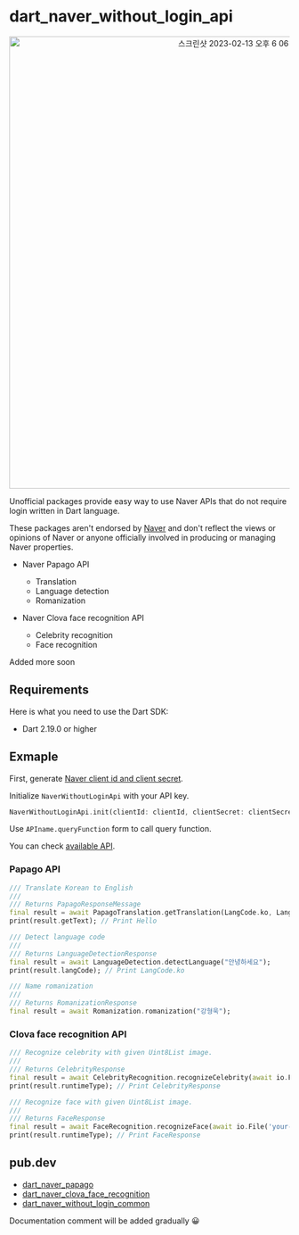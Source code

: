 # dart_naver_without_login_api

<p align="center">
<img width="811" alt="스크린샷 2023-02-13 오후 6 06 30" src="https://user-images.githubusercontent.com/76432686/218416118-ac60bfbf-264d-4fce-9277-209dfcd8ecaf.png">
</p>


Unofficial packages provide easy way to use Naver APIs that do not require login written in Dart language.

These packages aren't endorsed by [Naver](https://naver.com) and don't reflect the views or opinions of Naver or anyone officially involved in producing or managing Naver properties.

- Naver Papago API
    - Translation
    - Language detection
    - Romanization

- Naver Clova face recognition API
    - Celebrity recognition
    - Face recognition

Added more soon

## Requirements

Here is what you need to use the Dart SDK:

- Dart 2.19.0 or higher

## Exmaple

First, generate [Naver client id and client secret](https://developers.naver.com/main/).

Initialize `NaverWithoutLoginApi` with your API key.
```dart
NaverWithoutLoginApi.init(clientId: clientId, clientSecret: clientSecret)
```
Use `APIname.queryFunction` form to call query function.

You can check [available API](https://developers.naver.com/docs/common/openapiguide/).

### Papago API

```dart
/// Translate Korean to English
///
/// Returns PapagoResponseMessage
final result = await PapagoTranslation.getTranslation(LangCode.ko, LangCode.en, "안녕하세요");
print(result.getText); // Print Hello

/// Detect language code
///
/// Returns LanguageDetectionResponse
final result = await LanguageDetection.detectLanguage("안녕하세요");
print(result.langCode); // Print LangCode.ko

/// Name romanization
///
/// Returns RomanizationResponse
final result = await Romanization.romanization("강형욱");
```

### Clova face recognition API

```dart
/// Recognize celebrity with given Uint8List image.
///
/// Returns CelebrityResponse
final result = await CelebrityRecognition.recognizeCelebrity(await io.File('your-image-path').readAsBytes())
print(result.runtimeType); // Print CelebrityResponse

/// Recognize face with given Uint8List image.
///
/// Returns FaceResponse
final result = await FaceRecognition.recognizeFace(await io.File('your-image-path').readAsBytes());
print(result.runtimeType); // Print FaceResponse
```

## pub.dev
- [dart_naver_papago](https://pub.dev/packages/dart_naver_papago)
- [dart_naver_clova_face_recognition](https://pub.dev/packages/dart_naver_clova_face_recognition)
- [dart_naver_without_login_common](https://pub.dev/packages/dart_naver_without_login_common)

Documentation comment will be added gradually 😀
